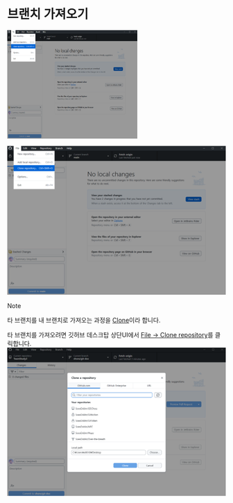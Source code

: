 
# 브랜치 가져오기
<img src="Temp/clone1.png" width="300" height="250"/><br>

![clone1](Temp/clone1.png)<br>

> [!NOTE]
>타 브랜치를 내 브랜치로 가져오는 과정을 <U>Clone</U>이라 합니다.<br>

타 브랜치를 가져오려면 깃허브 데스크탑 상단UI에서 <U>File -> Clone repository</U>를 클릭합니다.
<br>
![clone2](Temp/clone2.png)

